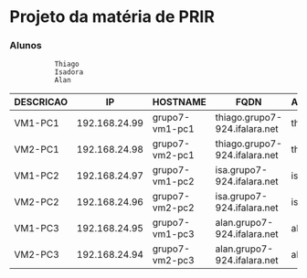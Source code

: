# Projeto da matéria de PRIR 

### Alunos
               Thiago
               Isadora
               Alan

|  DESCRICAO       |       IP        |      HOSTNAME     |          FQDN                      |     ALIASE       |
|------------------|-----------------|-------------------|------------------------------------|------------------|
| VM1-PC1          | 192.168.24.99   |   grupo7-vm1-pc1  | thiago.grupo7-924.ifalara.net      | thi              |
| VM2-PC1          | 192.168.24.98   |   grupo7-vm2-pc1  | thiago.grupo7-924.ifalara.net      | thi              |
| VM1-PC2          | 192.168.24.97   |   grupo7-vm1-pc2  | isa.grupo7-924.ifalara.net         | isa              |
| VM2-PC2          | 192.168.24.96   |   grupo7-vm2-pc2  | isa.grupo7-924.ifalara.net         | isa              |
| VM1-PC3          | 192.168.24.95   |   grupo7-vm1-pc3  | alan.grupo7-924.ifalara.net        | alan             |
| VM2-PC3          | 192.168.24.94   |   grupo7-vm2-pc3  | alan.grupo7-924.ifalara.net        | alan             |
